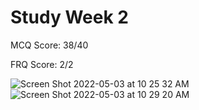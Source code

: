 # Study Week 2

MCQ Score: 38/40

FRQ Score: 2/2

![Screen Shot 2022-05-03 at 10 25 32 AM](https://user-images.githubusercontent.com/60991517/166506865-ab3debd8-9b47-4d2f-8946-4eef4e3967c2.png)
![Screen Shot 2022-05-03 at 10 29 20 AM](https://user-images.githubusercontent.com/60991517/166506964-fbdb8b78-f76c-4534-8fb2-48c56bc1484f.png)


